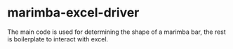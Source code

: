 # marimba-excel-driver
The main code is used for determining the shape of a marimba bar, the rest is boilerplate to interact with excel.
